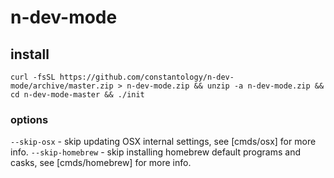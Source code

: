 # n-dev-mode

## install

`curl -fsSL https://github.com/constantology/n-dev-mode/archive/master.zip > n-dev-mode.zip && unzip -a n-dev-mode.zip && cd n-dev-mode-master && ./init`

### options

`--skip-osx` - skip updating OSX internal settings, see [cmds/osx] for more info.
`--skip-homebrew` - skip installing homebrew default programs and casks, see [cmds/homebrew] for more info.
